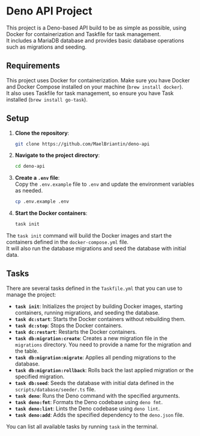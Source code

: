 # Deno API Project

This project is a Deno-based API build to be as simple as possible, using Docker for containerization and Taskfile for task management.\
It includes a MariaDB database and provides basic database operations such as migrations and seeding.

## Requirements

This project uses Docker for containerization. Make sure you have Docker and Docker Compose installed on your machine (`brew install docker`).\
It also uses Taskfile for task management, so ensure you have Task installed (`brew install go-task`).

## Setup

1. **Clone the repository**:
   ```bash
   git clone https://github.com/MaelBriantin/deno-api
   ````

2. **Navigate to the project directory**:
   ```bash
   cd deno-api
   ```

3. **Create a `.env` file**:\
   Copy the `.env.example` file to `.env` and update the environment variables as needed.
   ```bash
   cp .env.example .env
   ```

4. **Start the Docker containers**:
   ```bash
   task init
   ```

The `task init` command will build the Docker images and start the containers defined in the `docker-compose.yml` file.\
It will also run the database migrations and seed the database with initial data.

## Tasks

There are several tasks defined in the `Taskfile.yml` that you can use to manage the project:

- **`task init`**: Initializes the project by building Docker images, starting containers, running migrations, and seeding the database.
- **`task dc:start`**: Starts the Docker containers without rebuilding them.
- **`task dc:stop`**: Stops the Docker containers.
- **`task dc:restart`**: Restarts the Docker containers.
- **`task db:migration:create`**: Creates a new migration file in the `migrations` directory. You need to provide a name for the migration and the table.
- **`task db:migration:migrate`**: Applies all pending migrations to the database.
- **`task db:migration:rollback`**: Rolls back the last applied migration or the specified migration.
- **`task db:seed`**: Seeds the database with initial data defined in the `scripts/database/seeder.ts` file.
- **`task deno`**: Runs the Deno command with the specified arguments.
- **`task deno:fmt`**: Formats the Deno codebase using `deno fmt`.
- **`task deno:lint`**: Lints the Deno codebase using `deno lint`.
- **`task deno:add`**: Adds the specified dependency to the `deno.json` file.

You can list all available tasks by running `task` in the terminal.